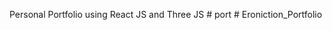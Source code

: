 Personal Portfolio using React JS and Three JS
#   p o r t  
 #   E r o n i c t i o n _ P o r t f o l i o  
 